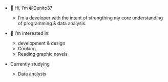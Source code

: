 - 🫡 Hi, I’m @Denito37
  - I’m a developer with the intent of strengthing my core understanding of programming & data analysis. 

- 💍 I’m interested in:
  - development & design
  - Cooking
  - Reading graphic novels
 
 - Currently studying
    - Data analysis


<!---
Denito37/Denito37 is a ✨ special ✨ repository because its `README.md` (this file) appears on your GitHub profile.
You can click the Preview link to take a look at your changes.
--->
